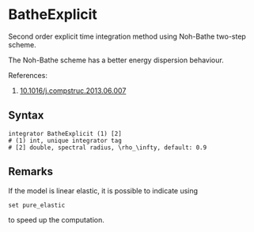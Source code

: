 # BatheExplicit

Second order explicit time integration method using Noh-Bathe two-step scheme.

The Noh-Bathe scheme has a better energy dispersion behaviour.

References:

1. [10.1016/j.compstruc.2013.06.007](https://doi.org/10.1016/j.compstruc.2013.06.007)

## Syntax

```text
integrator BatheExplicit (1) [2]
# (1) int, unique integrator tag
# [2] double, spectral radius, \rho_\infty, default: 0.9
```

## Remarks

If the model is linear elastic, it is possible to indicate using

```text
set pure_elastic
```

to speed up the computation.
